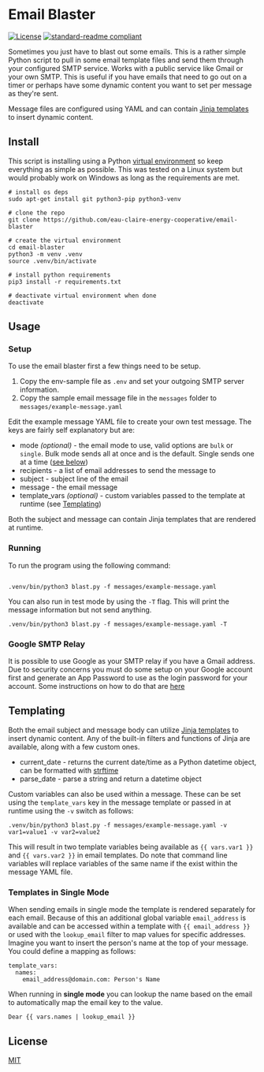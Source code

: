 # Email Blaster
[![License](https://img.shields.io/github/license/eau-claire-energy-cooperative/email-blaster)](https://github.com/eau-claire-energy-cooperative/email-blaster/blob/main/LICENSE)
[![standard-readme compliant](https://img.shields.io/badge/readme%20style-standard-brightgreen.svg)](https://github.com/RichardLitt/standard-readme)

Sometimes you just have to blast out some emails. This is a rather simple Python script to pull in some email template files and send them through your configured SMTP service. Works with a public service like Gmail or your own SMTP. This is useful if you have emails that need to go out on a timer or perhaps have some dynamic content you want to set per message as they're sent.

Message files are configured using YAML and can contain [Jinja templates](https://jinja.palletsprojects.com/en/3.0.x/templates/) to insert dynamic content.

## Install

This script is installing using a Python [virtual environment](https://docs.python.org/3/library/venv.html) so keep everything as simple as possible. This was tested on a Linux system but would probably work on Windows as long as the requirements are met.

```
# install os deps
sudo apt-get install git python3-pip python3-venv

# clone the repo
git clone https://github.com/eau-claire-energy-cooperative/email-blaster

# create the virtual environment
cd email-blaster
python3 -m venv .venv
source .venv/bin/activate

# install python requirements
pip3 install -r requirements.txt

# deactivate virtual environment when done
deactivate

```

## Usage


### Setup

To use the email blaster first a few things need to be setup.

1. Copy the env-sample file as `.env` and set your outgoing SMTP server information.
2. Copy the sample email message file in the `messages` folder to `messages/example-message.yaml`

Edit the example message YAML file to create your own test message. The keys are fairly self explanatory but are:

* mode _(optional)_ - the email mode to use, valid options are `bulk` or `single`. Bulk mode sends all at once and is the default. Single sends one at a time ([see below](#templates-in-single-mode))
* recipients - a list of email addresses to send the message to
* subject - subject line of the email
* message - the email message
* template_vars _(optional)_ - custom variables passed to the template at runtime (see [Templating](#templating))

Both the subject and message can contain Jinja templates that are rendered at runtime.

### Running

To run the program using the following command:

```

.venv/bin/python3 blast.py -f messages/example-message.yaml

```

You can also run in test mode by using the `-T` flag. This will print the message information but not send anything.

```
.venv/bin/python3 blast.py -f messages/example-message.yaml -T
```

### Google SMTP Relay

It is possible to use Google as your SMTP relay if you have a Gmail address. Due to security concerns you must do some setup on your Google account first and generate an App Password to use as the login password for your account. Some instructions on how to do that are [here](https://saurabh-nakoti.medium.com/how-to-set-up-smtp-in-gmail-using-an-app-password-96adffa164b3)

## Templating

Both the email subject and message body can utilize [Jinja templates](https://jinja.palletsprojects.com/en/3.0.x/templates/) to insert dynamic content. Any of the built-in filters and functions of Jinja are available, along with a few custom ones.

* current_date - returns the current date/time as a Python datetime object, can be formatted with [strftime](https://docs.python.org/3/library/datetime.html#strftime-and-strptime-format-codes)
* parse_date - parse a string and return a datetime object

Custom variables can also be used within a message. These can be set using the `template_vars` key in the message template or passed in at runtime using the `-v` switch as follows:

```
.venv/bin/python3 blast.py -f messages/example-message.yaml -v var1=value1 -v var2=value2
```

This will result in two template variables being available as `{{ vars.var1 }}` and `{{ vars.var2 }}` in email templates. Do note that command line variables will replace variables of the same name if the exist within the message YAML file.

### Templates in Single Mode

When sending emails in single mode the template is rendered separately for each email. Because of this an additional global variable `email_address` is available and can be accessed within a template with `{{ email_address }}` or used with the `lookup_email` filter to map values for specific addresses. Imagine you want to insert the person's name at the top of your message. You could define a mapping as follows:

```
template_vars:
  names:
    email_address@domain.com: Person's Name
```

When running in __single mode__ you can lookup the name based on the email to automatically map the email key to the value.

```
Dear {{ vars.names | lookup_email }}
```

## License

[MIT](https://github.com/eau-claire-energy-cooperative/email-blaster/blob/main/LICENSE)
